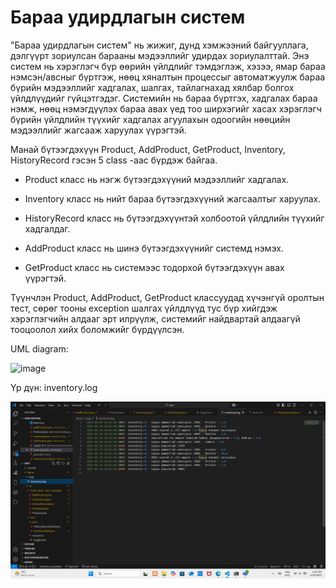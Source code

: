# Бараа удирдлагын систем
"Бараа удирдлагын систем" нь жижиг, дунд хэмжээний байгууллага, дэлгүүрт зориулсан барааны мэдээллийг удирдах зориулалттай. Энэ систем нь хэрэглэгч бүр өөрийн үйлдлийг тэмдэглэж, хэзээ, ямар бараа нэмсэн/авсныг бүртгэж, нөөц хяналтын процессыг автоматжуулж бараа бүрийн мэдээллийг хадгалах, шалгах, тайлагнахад хялбар болгох үйлдлүүдийг гүйцэтгэдэг. Системийн нь бараа бүртгэх, хадгалах бараа нэмж, нөөц нэмэгдүүлэх бараа авах үед тоо ширхэгийг хасах хэрэглэгч бүрийн үйлдлийн түүхийг хадгалах агуулахын одоогийн нөөцийн мэдээллийг жагсааж харуулах үүрэгтэй. 
  
Манай бүтээгдэхүүн Product, AddProduct, GetProduct, Inventory, HistoryRecord гэсэн 5 class -аас бүрдэж байгаа.

- Product класс нь нэгж бүтээгдэхүүний мэдээллийг хадгалах.

- Inventory класс нь нийт бараа бүтээгдэхүүний жагсаалтыг харуулах.

- HistoryRecord класс нь бүтээгдэхүүнтэй холбоотой үйлдлийн түүхийг хадгалдаг.

- AddProduct класс нь шинэ бүтээгдэхүүнийг системд нэмэх.

- GetProduct класс нь системээс тодорхой бүтээгдэхүүн авах үүрэгтэй.

Түүнчлэн Product, AddProduct, GetProduct классуудад хүчэнгүй оролтын тест, сөрөг тооны  exception шалгах үйлдлүүд тус бүр хийгдэж хэрэглэгчийн алдааг эрт илрүүлж, системийг найдвартай алдаагүй тооцоолол хийх боломжийг бүрдүүлсэн.

UML diagram:

![image](https://github.com/user-attachments/assets/7bfae343-31a7-4172-b680-9aca09968526)

Үр дүн: inventory.log 

  ![alt text](image.png)



	
	
	
	
	
	
	
	
	
	



